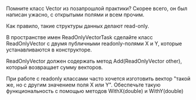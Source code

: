 Помните класс Vector из позапрошлой практики? Скорее всего, он был написан ужасно, с открытыми полями и всем прочим.

Как правило, такие структуры данных делают read-only.

В пространстве имен ReadOnlyVectorTask сделайте класс ReadOnlyVector с двумя публичными readonly-полями X и Y, которые устанавливаются в конструкторе.

ReadOnlyVector должен содержать метод Add(ReadOnlyVector other), который возвращает сумму векторов.

При работе с readonly классами часто хочется изготовить вектор "такой же, но с другим значением поля X или Y". Обеспечьте такую функциональность с помощью методов WithX(double) и WithY(double)
